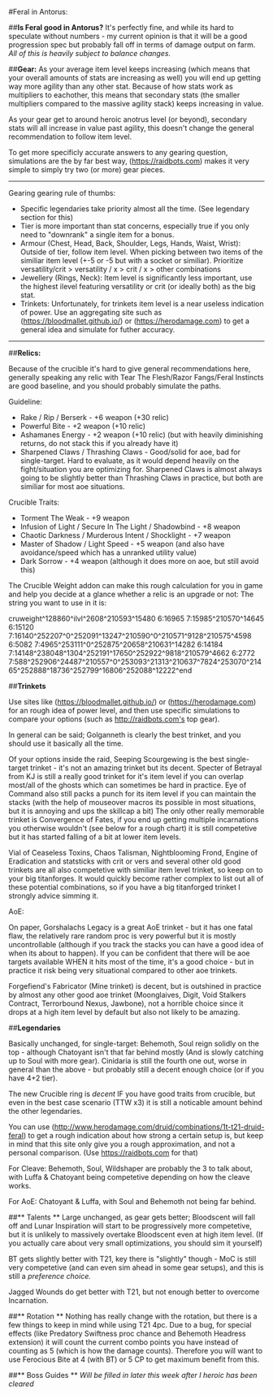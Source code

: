 #Feral in Antorus:

##**Is Feral good in Antorus?**
It's perfectly fine, and while its hard to speculate without numbers - my current opinion is that it will be a good progression spec but probably fall off in terms of damage output on farm. 
_All of this is heavily subject to balance changes._

##**Gear:**
As your average item level keeps increasing (which means that your overall amounts of stats are increasing as well) you will end up getting way more agility than any other stat.
Because of how stats work as multipliers to eachother, this means that secondary stats (the smaller multipliers compared to the massive agility stack) keeps increasing in value.

As your gear get to around heroic anotrus level (or beyond), secondary stats will all increase in value past agility, this doesn't change the general recommendation to follow item level.

To get more specificly accurate answers to any gearing question, simulations are the by far best way, (https://raidbots.com) makes it very simple to simply try two (or more) gear pieces.

---
Gearing gearing rule of thumbs:
* Specific legendaries take priority almost all the time. (See legendary section for this)
* Tier is more important than stat concerns, especially true if you only need to "downrank" a single item for a bonus.
* Armour (Chest, Head, Back, Shoulder, Legs, Hands, Waist, Wrist): Outside of tier, follow item level. When picking between two items of the similiar item level (+-5 or -5 but with a socket or similiar). 
    Prioritize versatility/crit > versatility / x > crit / x > other combinations
* Jewellery (Rings, Neck): Item level is significantly less important, use the highest ilevel featuring versatility or crit (or ideally both) as the big stat.
* Trinkets: Unfortunately, for trinkets item level is a near useless indication of power. Use an aggregating site such as (https://bloodmallet.github.io/) or (https://herodamage.com) to get a general idea and simulate for futher accuracy.
---

##**Relics:**

Because of the crucible it's hard to give general recommendations here, generally speaking any relic with Tear The Flesh/Razor Fangs/Feral Instincts are good baseline,
and you should probably simulate the paths.

Guideline:
* Rake / Rip / Berserk - +6 weapon (+30 relic)
* Powerful Bite - +2 weapon (+10 relic)
* Ashamanes Energy - +2 weapon (+10 relic) (but with heavily diminishing returns, do not stack this if you already have it)
* Sharpened Claws / Thrashing Claws - Good/solid for aoe, bad for single-target. Hard to evaluate, as it would depend heavily on the fight/situation you are optimizing for.
    Sharpened Claws is almost always going to be slightly better than Thrashing Claws in practice, but both are similiar for most aoe situations.

Crucible Traits:
* Torment The Weak - +9 weapon 
* Infusion of Light / Secure In The Light / Shadowbind - +8 weapon
* Chaotic Darkness / Murderous Intent / Shocklight - +7 weapon
* Master of Shadow / Light Speed - +5 weapon (and also have avoidance/speed which has a unranked utility value)
* Dark Sorrow  - +4 weapon (although it does more on aoe, but still avoid this)

The Crucible Weight addon can make this rough calculation for you in game and help you decide at a glance whether a relic is an upgrade or not:
The string you want to use in it is:

cruweight^128860^ilvl^2608^210593^15480 6:16965 7:15985^210570^14645 6:15120 7:16140^252207^0^252091^13247^210590^0^210571^9128^210575^4598 6:5082 7:4965^253111^0^252875^20658^210631^14282 6:14184 7:14148^238048^1304^252191^17650^252922^9818^210579^4662 6:2772 7:588^252906^24487^210557^0^253093^21313^210637^7824^253070^21465^252888^18736^252799^16806^252088^12222^end

##**Trinkets**

Use sites like (https://bloodmallet.github.io/) or (https://herodamage.com) for an rough idea of power level, and then use specific simulations to compare your options (such as http://raidbots.com's top gear).

In general can be said;
Golganneth is clearly the best trinket, and you should use it basically all the time.

Of your options inside the raid, Seeping Scourgewing is the best single-target trinket - it's not an amazing trinket but its decent.
Specter of Betrayal from KJ is still a really good trinket for it's item level if you can overlap most/all of the ghosts which can sometimes be hard in practice.
Eye of Command also still packs a punch for its item level if you can maintain the stacks (with the help of mouseover macros its possible in most situations, but it is annoying and ups the skillcap a bit)
The only other really memorable trinket is Convergence of Fates, if you end up getting multiple incarnations you otherwise wouldn't (see below for a rough chart) it is still competetive but it has started falling of a bit at lower item levels.

Vial of Ceaseless Toxins, Chaos Talisman, Nightblooming Frond, Engine of Eradication and statsticks with crit or vers and several other old good trinkets are all also competetive with similiar item level trinket, so keep on to your big titanforges.
It would quickly become rather complex to list out all of these potential combinations, so if you have a big titanforged trinket I strongly advice simming it.

AoE:

On paper, Gorshalachs Legacy is a great AoE trinket - but it has one fatal flaw, the relatively rare random proc is very powerful but it is mostly uncontrollable (although if you track the stacks you can have a good idea of when its about to happen).
If you can be confident that there will be aoe targets available WHEN it hits most of the time, it's a good choice - but in practice it risk being very situational compared to other aoe trinkets.

Forgefiend's Fabricator (Mine trinket) is decent, but is outshined in practice by almost any other good aoe trinket (Moonglaives, Digit, Void Stalkers Contract, Terrorbound Nexus, Jawbone), not a horrible choice since it drops at a high item level by default
but also not likely to be amazing.

##**Legendaries**

Basically unchanged, for single-target:
Behemoth, Soul reign solidly on the top - although Chatoyant isn't that far behind mostly (And is slowly catching up to Soul with more gear).
Cinidaria is still the fourth one out, worse in general than the above - but probably still a decent enough choice (or if you have 4+2 tier).

The new Crucible ring is _decent_ IF you have good traits from crucible, but even in the best case scenario (TTW x3) it is still a noticable amount behind the other legendaries.

You can use (http://www.herodamage.com/druid/combinations/1t-t21-druid-feral) to get a rough indication about how strong a certain setup is, but keep in mind that this site only give you a rough approximation, and not a personal comparison. (Use https://raidbots.com for that)

For Cleave:
Behemoth, Soul, Wildshaper are probably the 3 to talk about, with Luffa & Chatoyant being competetive depending on how the cleave works.

For AoE:
Chatoyant & Luffa, with Soul and Behemoth not being far behind.

##** Talents **
Large unchanged, as gear gets better; Bloodscent will fall off and Lunar Inspiration will start to be progressively more competetive, but it is unlikely to massively overtake Bloodscent even at high item level. (If you actually care about very small optimizations, you should sim it yourself)

BT gets slightly better with T21, key there is "slightly" though - MoC is still very competetive (and can even sim ahead in some gear setups), and this is still a *preference choice.*

Jagged Wounds do get better with T21, but not enough better to overcome Incarnation.

##** Rotation **
Nothing has really change with the rotation, but there is a few things to keep in mind while using T21 4pc. Due to a bug, for special effects (like Predatory Swiftness proc chance and Behemoth Headress extension) it will count the current combo points you have instead of counting as 5 (which is how the damage counts). Therefore you will want to use Ferocious Bite at 4 (with BT) or 5 CP to get maximum benefit from this.

##** Boss Guides **
_Will be filled in later this week after I heroic has been cleared_